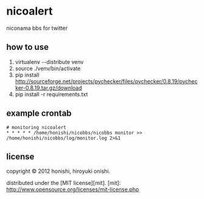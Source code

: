 nicoalert
=============

niconama bbs for twitter

how to use
-------------

1. virtualenv --distribute venv
2. source ./venv/bin/activate
4. pip install http://sourceforge.net/projects/pychecker/files/pychecker/0.8.19/pychecker-0.8.19.tar.gz/download
3. pip install -r requirements.txt

example crontab
-------------

	# monitoring nicoalert
	* * * * * /home/honishi/nicobbs/nicobbs monitor >> /home/honishi/nicobbs/log/monitor.log 2>&1

license
-------------

copyright &copy; 2012 honishi, hiroyuki onishi.

distributed under the [MIT license][mit].
[mit]: http://www.opensource.org/licenses/mit-license.php
